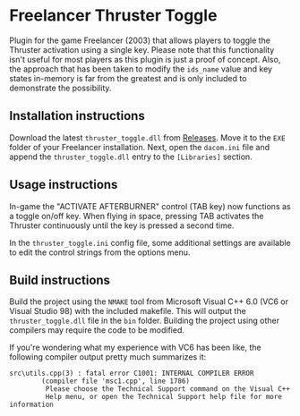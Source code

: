 # Freelancer Thruster Toggle
Plugin for the game Freelancer (2003) that allows players to toggle the Thruster activation using a single key.
Please note that this functionality isn't useful for most players as this plugin is just a proof of concept.
Also, the approach that has been taken to modify the `ids_name` value and key states in-memory is far from the greatest and is only included to demonstrate the possibility.

## Installation instructions
Download the latest `thruster_toggle.dll` from [Releases](https://github.com/BC46/freelancer-thruster-toggle/releases). Move it to the `EXE` folder of your Freelancer installation.
Next, open the `dacom.ini` file and append the `thruster_toggle.dll` entry to the `[Libraries]` section.

## Usage instructions
In-game the "ACTIVATE AFTERBURNER" control (TAB key) now functions as a toggle on/off key.
When flying in space, pressing TAB activates the Thruster continuously until the key is pressed a second time.

In the `thruster_toggle.ini` config file, some additional settings are available to edit the control strings from the options menu.

## Build instructions
Build the project using the `NMAKE` tool from Microsoft Visual C++ 6.0 (VC6 or Visual Studio 98) with the included makefile.
This will output the `thruster_toggle.dll` file in the `bin` folder.
Building the project using other compilers may require the code to be modified.

If you're wondering what my experience with VC6 has been like, the following compiler output pretty much summarizes it:
```
src\utils.cpp(3) : fatal error C1001: INTERNAL COMPILER ERROR
        (compiler file 'msc1.cpp', line 1786)
         Please choose the Technical Support command on the Visual C++
         Help menu, or open the Technical Support help file for more information
```
